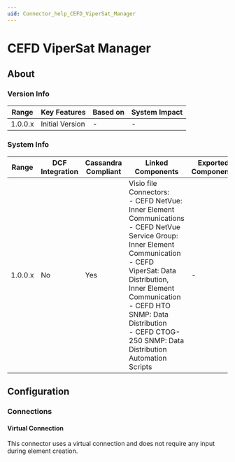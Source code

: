 ```yaml
---
uid: Connector_help_CEFD_ViperSat_Manager
---
```


# CEFD ViperSat Manager

## About

### Version Info

| Range     | Key Features     | Based on     | System Impact     |
|-----------|------------------|--------------|-------------------|
| 1.0.0.x   | Initial Version  | -            | -                 |

### System Info

| Range | DCF Integration | Cassandra Compliant | Linked Components | Exported Components |
|--|--|--|--|--|
| 1.0.0.x | No | Yes | Visio file<br>Connectors:<br>- CEFD NetVue: Inner Element Communications<br>- CEFD NetVue Service Group: Inner Element Communication<br>- CEFD ViperSat: Data Distribution, Inner Element Communication<br>- CEFD HTO SNMP: Data Distribution<br>- CEFD CTOG-250 SNMP: Data Distribution<br>Automation Scripts | - |

## Configuration

### Connections

#### Virtual Connection

This connector uses a virtual connection and does not require any input during element creation.
